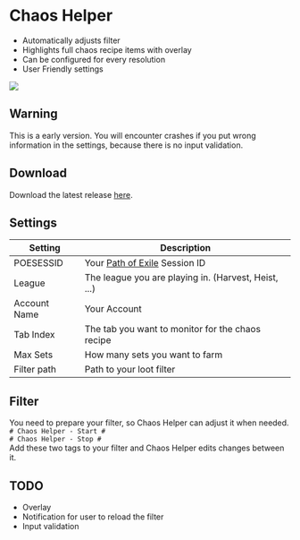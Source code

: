 ﻿# Chaos Helper
- Automatically adjusts filter
- Highlights full chaos recipe items with overlay
- Can be configured for every resolution
- User Friendly settings

![](https://i.imgur.com/EvisICh.png)

## Warning
This is a early version. 
You will encounter crashes if you put wrong information 
in the settings, because there is no input validation.

## Download
Download the latest release [here](https://github.com/kpaule/PoE_Chaos_Helper/releases).

## Settings

Setting | Description
--- | ---
POESESSID | Your [Path of Exile](https://www.pathofexile.com/) Session ID
League | The league you are playing in. (Harvest, Heist, ...)
Account Name | Your Account
Tab Index | The tab you want to monitor for the chaos recipe
Max Sets | How many sets you want to farm
Filter path | Path to your loot filter

## Filter
You need to prepare your filter, so Chaos Helper can adjust it when needed.  
``# Chaos Helper - Start #``  
``# Chaos Helper - Stop #``  
Add these two tags to your filter and Chaos Helper edits changes between it.

## TODO
- Overlay
- Notification for user to reload the filter
- Input validation